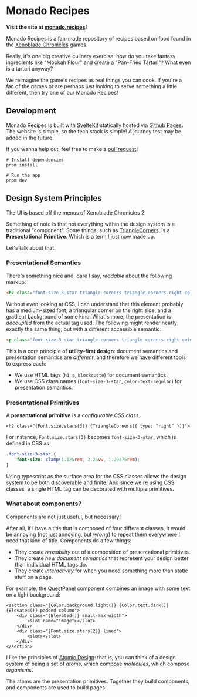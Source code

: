 # Monado Recipes

**Visit the site at [monado.recipes](https://monado.recipes)!**

Monado Recipes is a fan-made repository of recipes based on food found in the [Xenoblade Chronicles](https://xenoblade.fandom.com/wiki/Xenoblade_Wiki) games.

Really, it's one big creative culinary exercise: how do you take fantasy ingredients like "Mookah Flour" and create a "Pan-Fried Tartari"? What even is a tartari anyway?

We reimagine the game's recipes as real things you can cook. If you're a fan of the games or are perhaps just looking to serve something a little different, then try one of our Monado Recipes!

## Development

Monado Recipes is built with [SvelteKit](https://kit.svelte.dev/) statically hosted via [Github Pages](https://pages.github.com/). The website is simple, so the tech stack is simple! A journey test may be added in the future.

If you wanna help out, feel free to make a [pull request](https://github.com/Auroratide/monadorecipes/pulls)!

```
# Install dependencies
pnpm install

# Run the app
pnpm dev
```

## Design System Principles

The UI is based off the menus of Xenoblade Chronicles 2.

Something of note is that not everything within the design system is a traditional "component". Some things, such as [TriangleCorners](src/lib/design/TriangleCorners/TriangleCorners.ts), is a **Presentational Primitive**. Which is a term I just now made up.

Let's talk about that.

### Presentational Semantics

There's something nice and, dare I say, _readable_ about the following markup:

```html
<h2 class="font-size-3-star triangle-corners triangle-corners-right color-bg-shiny">
```

Without even looking at CSS, I can understand that this element probably has a medium-sized font, a triangular corner on the right side, and a gradient background of some kind. What's more, the presentation is _decoupled_ from the actual tag used. The following might render nearly exactly the same thing, but with a different accessible semantic:

```html
<p class="font-size-3-star triangle-corners triangle-corners-right color-bg-shiny">
```

This is a core principle of **utility-first design**: document semantics and presentation semantics are _different_, and therefore we have different tools to express each:

* We use HTML tags (`h1`, `p`, `blockquote`) for document semantics.
* We use CSS class names (`font-size-3-star`, `color-text-regular`) for presentation semantics.

### Presentational Primitives

A **presentational primitive** is a _configurable CSS class_.

```svelte
<h2 class="{Font.size.stars(3)} {TriangleCorners({ type: "right" })}">
```

For instance, `Font.size.stars(3)` becomes `font-size-3-star`, which is defined in CSS as:

```css
.font-size-3-star {
	font-size: clamp(1.125rem, 2.25vw, 1.29375rem);
}
```

Using typescript as the surface area for the CSS classes allows the design system to be both discoverable and finite. And since we're using CSS classes, a single HTML tag can be decorated with multiple primitives.

### What about components?

Components are not just useful, but necessary!

After all, if I have a title that is composed of four different classes, it would be annoying (not just annoying, but _wrong_) to repeat them everywhere I need that kind of title. Components do a few things:

* They create _reusability_ out of a composition of presentational primitives.
* They create _new document semantics_ that represent your design better than individual HTML tags do.
* They create _interactivity_ for when you need something more than static stuff on a page.

For example, the [QuestPanel](src/lib/design/QuestPanel/QuestPanel.svelte) component combines an image with some text on a light background:

```svelte
<section class="{Color.background.light()} {Color.text.dark()} {Elevated()} padded column">
	<div class="{Elevated()} small-max-width">
		<slot name="image"></slot>
	</div>
	<div class="{Font.size.stars(2)} lined">
		<slot></slot>
	</div>
</section>
```

I like the principles of [Atomic Design](https://atomicdesign.bradfrost.com/chapter-2/): that is, you can think of a design system of being a set of _atoms_, which compose _molecules_, which compose _organisms_.

The atoms are the presentation primitives. Together they build components, and components are used to build pages.

